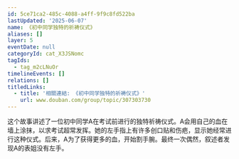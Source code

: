 ```yaml
---
id: 5ce71ca2-485c-4088-a4ff-9f9c8fd522ba
lastUpdated: '2025-06-07'
name: 《初中同学独特的祈祷仪式》
aliases: []
layer: 5
eventDate: null
categoryId: cat_X3JSNomc
tagIds:
  - tag_m2cLNuOr
timelineEvents: []
relations: []
titledLinks:
  - title: '相關連結: 《初中同学独特的祈祷仪式》'
    url: www.douban.com/group/topic/307303730
---
```

这个故事讲述了一位初中同学A在考试前进行的独特祈祷仪式。A会用自己的血在墙上涂抹，以求考试超常发挥。她的左手指上有许多创口贴和伤疤，显示她经常进行这种仪式。后来，A为了获得更多的血，开始割手腕。最终一次偶然，叙述者发现A的表姐没有左手。
